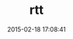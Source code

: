 ---
layout: post
title:  "rtt"
repo:   "marklazz/rtt"
date:   2015-02-18 17:08:41
gemurl: http://github.com/marklazz/rtt
---